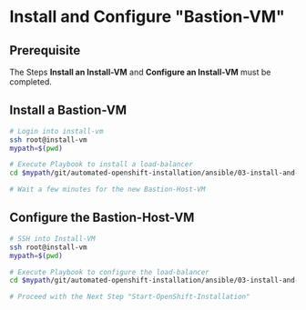 # Install and Configure "Bastion-VM"

## Prerequisite

The Steps **Install an Install-VM** and **Configure an Install-VM** must be completed.



## Install a Bastion-VM

```bash
# Login into install-vm
ssh root@install-vm
mypath=$(pwd)

# Execute Playbook to install a load-balancer
cd $mypath/git/automated-openshift-installation/ansible/03-install-and-configure-bastion-host-vm/ && ansible-playbook 01-playbook-install-bastion-vm.yaml

# Wait a few minutes for the new Bastion-Host-VM
```



## Configure the Bastion-Host-VM

```bash
# SSH into Install-VM
ssh root@install-vm
mypath=$(pwd)

# Execute Playbook to configure the load-balancer
cd $mypath/git/automated-openshift-installation/ansible/03-install-and-configure-bastion-host-vm/ && ansible-playbook 02-playbook-configure-bastion-vm.yaml

# Proceed with the Next Step "Start-OpenShift-Installation"
```

